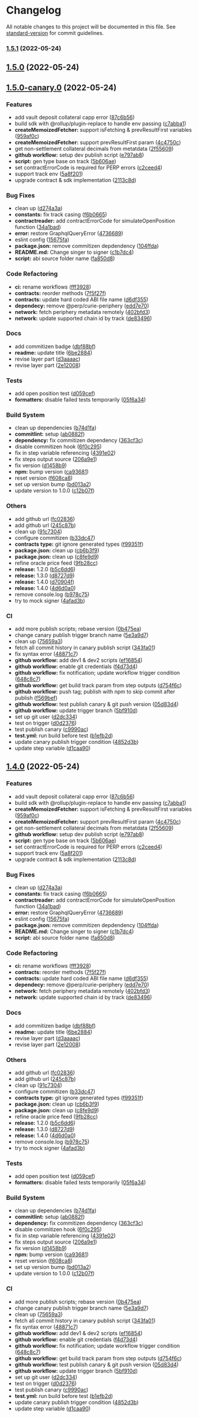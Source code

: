 # Changelog

All notable changes to this project will be documented in this file. See [standard-version](https://github.com/conventional-changelog/standard-version) for commit guidelines.

### [1.5.1](https://github.com/perpetual-protocol/sdk-curie/compare/v1.5.0...v1.5.1) (2022-05-24)

## [1.5.0](https://github.com/perpetual-protocol/sdk-curie/compare/v1.5.0-canary.0...v1.5.0) (2022-05-24)

## [1.5.0-canary.0](https://github.com/perpetual-protocol/sdk-curie/compare/v1.0.0...v1.5.0-canary.0) (2022-05-24)


### Features

* add vault deposit collateral capp error ([87c6b56](https://github.com/perpetual-protocol/sdk-curie/commit/87c6b56466f0b994d1fa34dc77a5ac30c498156d))
* build sdk with @rollup/plugin-replace to handle env passing ([c7abba1](https://github.com/perpetual-protocol/sdk-curie/commit/c7abba1de87ce50f05fbbf6feffd973ba2bdbcae))
* **createMemoizedFetcher:** support isFetching & prevResultFirst variables ([959af0c](https://github.com/perpetual-protocol/sdk-curie/commit/959af0c612f2a002feaa88132baabe4029517a55))
* **createMemoizedFetcher:** support prevResultFirst param ([4c4750c](https://github.com/perpetual-protocol/sdk-curie/commit/4c4750c89a825870f74ee39ed4fb9fa09b2029f8))
* get non-settlement collateral decimals from metatdata ([2f55609](https://github.com/perpetual-protocol/sdk-curie/commit/2f55609df2f6f40c1ff9a40b7e1c7238944231df))
* **github workflow:** setup dev publish script ([e797ab8](https://github.com/perpetual-protocol/sdk-curie/commit/e797ab8dc78d144cae24b1ad3ac4118c3e55d4e6))
* **script:** gen type base on track ([5b606ae](https://github.com/perpetual-protocol/sdk-curie/commit/5b606aefcae8a067d3a5fe7cde641ca30252c83c))
* set contractErrorCode is required for PERP errors ([c2ceed4](https://github.com/perpetual-protocol/sdk-curie/commit/c2ceed4df9f05340fe9724e515cb5ff9e5f81ca2))
* support track env ([5a8f201](https://github.com/perpetual-protocol/sdk-curie/commit/5a8f201d4bd167448a64afe129e22fc5be764bf0))
* upgrade contract & sdk implementation ([2113c8d](https://github.com/perpetual-protocol/sdk-curie/commit/2113c8d109358a7001894e733c424b1952e75cb8))


### Bug Fixes

* clean up ([d274a3a](https://github.com/perpetual-protocol/sdk-curie/commit/d274a3a294cdaea935ba7f6cb04ca367f72d4269))
* **constants:** fix track casing ([f6b0665](https://github.com/perpetual-protocol/sdk-curie/commit/f6b0665c2524663f0d503737e126921efd4a953d))
* **contractreader:** add contractErrorCode for simulateOpenPosition function ([34a1bad](https://github.com/perpetual-protocol/sdk-curie/commit/34a1bad1be8a571d9bc83038c97009427e033da9))
* **error:** restore GraphqlQueryError ([4736689](https://github.com/perpetual-protocol/sdk-curie/commit/4736689dcf275760db5a8c385186cfe874091ae0))
* eslint config ([15675fa](https://github.com/perpetual-protocol/sdk-curie/commit/15675fa3d200486a186d7cdab3a30d2b8963dbdf))
* **package.json:** remove commitizen depdendency ([104ffda](https://github.com/perpetual-protocol/sdk-curie/commit/104ffda71245f6ba6e8b90dee6c7ac4e3cd153b7))
* **README.md:** Change singer to signer ([c1b7dc4](https://github.com/perpetual-protocol/sdk-curie/commit/c1b7dc40bee90e499a539c4407469a05241c5d0e))
* **script:** abi source folder name ([fa850d8](https://github.com/perpetual-protocol/sdk-curie/commit/fa850d85a40e8f9bc2dca02cb45e0e3f5cfa5f9d))


### Code Refactoring

* **ci:** rename workflows ([fff3928](https://github.com/perpetual-protocol/sdk-curie/commit/fff39283be8fd650cfedc6eef1b74733f0cc8ee4))
* **contracts:** reorder methods ([7f5f27f](https://github.com/perpetual-protocol/sdk-curie/commit/7f5f27f7b025a156287e69a36263623f72aad171))
* **contracts:** update hard coded ABI file name ([d6df355](https://github.com/perpetual-protocol/sdk-curie/commit/d6df355b7b5245f3c21b962f90835dfab00d8eb8))
* **dependecy:** remove @perp/curie-periphery ([edd7e70](https://github.com/perpetual-protocol/sdk-curie/commit/edd7e70dff600c7e28de732ed36337093a1930da))
* **network:** fetch periphery metadata remotely ([402bfd3](https://github.com/perpetual-protocol/sdk-curie/commit/402bfd303297a8c6676e9f77d8fa6ce871776f70))
* **network:** update supported chain id by track ([de83496](https://github.com/perpetual-protocol/sdk-curie/commit/de8349625984613e0712e3c78c67ee207def61f0))


### Docs

* add commitizen badge ([dbf88bf](https://github.com/perpetual-protocol/sdk-curie/commit/dbf88bf1a28421b417470d5416c1e911bb388663))
* **readme:** update title ([6be2884](https://github.com/perpetual-protocol/sdk-curie/commit/6be28842687d80d3eeb87809adf505829be65a40))
* revise layer part ([d3aaaac](https://github.com/perpetual-protocol/sdk-curie/commit/d3aaaaca64e6c39e5c19ed3c5e78f3a360f97915))
* revise layer part ([2e12008](https://github.com/perpetual-protocol/sdk-curie/commit/2e120082e749dd4612e6ff5afaa76e7718bd4cbb))


### Tests

* add open position test ([d059cef](https://github.com/perpetual-protocol/sdk-curie/commit/d059cef3fc8858a21812f7c7e24c734b003531bd))
* **formatters:** disable failed tests temporarily ([05f6a34](https://github.com/perpetual-protocol/sdk-curie/commit/05f6a34e1fcc69df324400c7bf4c9054a4d0cc60))


### Build System

* clean up dependencies ([b74d1fa](https://github.com/perpetual-protocol/sdk-curie/commit/b74d1fa4d594d592f7c0b83da3757f9fd8f33663))
* **commitlint:** setup ([ab0882f](https://github.com/perpetual-protocol/sdk-curie/commit/ab0882f3119940e3c7ee5a17106b3437f90751b7))
* **dependency:** fix commitizen dependency ([363cf3c](https://github.com/perpetual-protocol/sdk-curie/commit/363cf3cff8513c2f648ed125de0a60cbee8cbd40))
* disable commitizen hook ([6f0c295](https://github.com/perpetual-protocol/sdk-curie/commit/6f0c295b36e32c512fca4131fc6161ee3c1af43f))
* fix in step variable referencing ([4391e02](https://github.com/perpetual-protocol/sdk-curie/commit/4391e02f7bfe3538c6140f2786abf9c5ffd721c5))
* fix steps output source ([206a9e1](https://github.com/perpetual-protocol/sdk-curie/commit/206a9e1e4529b78b1d8c48e96ea432a6d9e76314))
* fix version ([d1458b9](https://github.com/perpetual-protocol/sdk-curie/commit/d1458b9496f1b453fce6245c3e5a68de1c877ea1))
* **npm:** bump version ([ca93681](https://github.com/perpetual-protocol/sdk-curie/commit/ca936818c621c2f45bbce33221fc0e0312b36649))
* reset version ([f608ca8](https://github.com/perpetual-protocol/sdk-curie/commit/f608ca878aace5d65fe1f9d6cd40fafdde4ebd1f))
* set up version bump ([bd013a2](https://github.com/perpetual-protocol/sdk-curie/commit/bd013a2c4567aa1baaa2b8e6e829fa291118684e))
* update version to 1.0.0 ([c12b07f](https://github.com/perpetual-protocol/sdk-curie/commit/c12b07fdb8bf1a5fe4eaf2dbb7de122359d83c84))


### Others

* add github url ([fc02836](https://github.com/perpetual-protocol/sdk-curie/commit/fc0283604821ad01ff350780c7afa5c1c01f4bf5))
* add github url ([245c87b](https://github.com/perpetual-protocol/sdk-curie/commit/245c87b2b41b00486b43a48a28a6327746831d3c))
* clean up ([91c7304](https://github.com/perpetual-protocol/sdk-curie/commit/91c730446a60af6f731fe65ea1c0bfa6c1b52c9e))
* configure commitizen ([b33dc47](https://github.com/perpetual-protocol/sdk-curie/commit/b33dc474a9375bf762c0f47d6612f4560a8bd5cc))
* **contracts type:** git ignore generated types ([f99351f](https://github.com/perpetual-protocol/sdk-curie/commit/f99351f574d1920a3212a9a3a23c4865dc0d2ced))
* **package.json:** clean up ([cb6b3f9](https://github.com/perpetual-protocol/sdk-curie/commit/cb6b3f9d052e30515e7fcf1a3a57f3a1157719fe))
* **package.json:** clean up ([c8fe9d9](https://github.com/perpetual-protocol/sdk-curie/commit/c8fe9d99903de8e760c61dcecf50589ea2c7c6ff))
* refine oracle price feed ([9fb28cc](https://github.com/perpetual-protocol/sdk-curie/commit/9fb28ccd0266f14451d44fa3a41005b73e8ac135))
* **release:** 1.2.0 ([b5c6dd6](https://github.com/perpetual-protocol/sdk-curie/commit/b5c6dd68a25662b67c23c28395ad71f892cea077))
* **release:** 1.3.0 ([d8727d9](https://github.com/perpetual-protocol/sdk-curie/commit/d8727d98d7e4db523751395d774b986ceefc53b8))
* **release:** 1.4.0 ([d70904f](https://github.com/perpetual-protocol/sdk-curie/commit/d70904fdc827bca1b25d32857b6abe3fcddda11e))
* **release:** 1.4.0 ([4d6d0a0](https://github.com/perpetual-protocol/sdk-curie/commit/4d6d0a03ae55071951d284d11167ee1638e2f920))
* remove console.log ([b978c75](https://github.com/perpetual-protocol/sdk-curie/commit/b978c75453de194d0337083ee09e021a6b1978e4))
* try to mock signer ([4afad3b](https://github.com/perpetual-protocol/sdk-curie/commit/4afad3be896f741d1014d548582c29d2354f9290))


### CI

* add more publish scripts; rebase version ([0b475ea](https://github.com/perpetual-protocol/sdk-curie/commit/0b475ead981d31501ac49384e4bf5dc52971416e))
* change canary publish trigger branch name ([5e3a9d7](https://github.com/perpetual-protocol/sdk-curie/commit/5e3a9d72c9504d6c002369ca2479400543721dad))
* clean up ([75659a3](https://github.com/perpetual-protocol/sdk-curie/commit/75659a35730261ed095c0cf2c6c0a98326703207))
* fetch all commit history in canary publish script ([343fa01](https://github.com/perpetual-protocol/sdk-curie/commit/343fa0101af63a1bb9d2358079d3319b42c76996))
* fix syntax error ([48871c7](https://github.com/perpetual-protocol/sdk-curie/commit/48871c746fa2be9b78495a625f6eac5fde2ea1cf))
* **github workflow:** add dev1 & dev2 scripts ([ef16854](https://github.com/perpetual-protocol/sdk-curie/commit/ef16854055a99d57175ff3c88f7839152d928627))
* **github workflow:** enable git credentials ([f4d73d4](https://github.com/perpetual-protocol/sdk-curie/commit/f4d73d41352e4bfd8f936122bdd19776ce62a21a))
* **github workflow:** fix notification; update workflow trigger condition ([648c8c7](https://github.com/perpetual-protocol/sdk-curie/commit/648c8c732be619daf3d84548ef762a2c1268b516))
* **github workflow:** get build track param from step outputs ([d754f6c](https://github.com/perpetual-protocol/sdk-curie/commit/d754f6c2c67d4bd79e564c2bfca134dcc5390096))
* **github workflow:** push tag; publish with npm to skip commit after publish ([f569bef](https://github.com/perpetual-protocol/sdk-curie/commit/f569bef4de27214bf389d1e72bdbce9bdfd2aa78))
* **github workflow:** test publish canary & git push version ([05d83d4](https://github.com/perpetual-protocol/sdk-curie/commit/05d83d47adc6430f8c687125c6363e8ac42c7eab))
* **github workflow:** update trigger branch ([5bf910d](https://github.com/perpetual-protocol/sdk-curie/commit/5bf910d78b0f0de571eafa8925af1e5413e1c25c))
* set up git user ([d2dc334](https://github.com/perpetual-protocol/sdk-curie/commit/d2dc334565233b6b24e02b9c1b2b88af9fcb42a9))
* test on trigger ([d0d2376](https://github.com/perpetual-protocol/sdk-curie/commit/d0d2376ab5b6b2487a097de02b7df1bd26520a73))
* test publish canary ([c9990ac](https://github.com/perpetual-protocol/sdk-curie/commit/c9990ac5e3dc8700c045401d83ad69c0bc25224c))
* **test.yml:** run build before test ([b1efb2d](https://github.com/perpetual-protocol/sdk-curie/commit/b1efb2d97cfe1428f3932fa94cd8996a3d223ace))
* update canary publish trigger condition ([4852d3b](https://github.com/perpetual-protocol/sdk-curie/commit/4852d3b4417a1667fe01a92f472d540e8b34e442))
* update step variable ([d1caa90](https://github.com/perpetual-protocol/sdk-curie/commit/d1caa9059fef0713ea74da269c1dcbd0d99b4d85))

## [1.4.0](https://github.com/perpetual-protocol/sdk-curie/compare/v1.0.0...v1.4.0) (2022-05-24)


### Features

* add vault deposit collateral capp error ([87c6b56](https://github.com/perpetual-protocol/sdk-curie/commit/87c6b56466f0b994d1fa34dc77a5ac30c498156d))
* build sdk with @rollup/plugin-replace to handle env passing ([c7abba1](https://github.com/perpetual-protocol/sdk-curie/commit/c7abba1de87ce50f05fbbf6feffd973ba2bdbcae))
* **createMemoizedFetcher:** support isFetching & prevResultFirst variables ([959af0c](https://github.com/perpetual-protocol/sdk-curie/commit/959af0c612f2a002feaa88132baabe4029517a55))
* **createMemoizedFetcher:** support prevResultFirst param ([4c4750c](https://github.com/perpetual-protocol/sdk-curie/commit/4c4750c89a825870f74ee39ed4fb9fa09b2029f8))
* get non-settlement collateral decimals from metatdata ([2f55609](https://github.com/perpetual-protocol/sdk-curie/commit/2f55609df2f6f40c1ff9a40b7e1c7238944231df))
* **github workflow:** setup dev publish script ([e797ab8](https://github.com/perpetual-protocol/sdk-curie/commit/e797ab8dc78d144cae24b1ad3ac4118c3e55d4e6))
* **script:** gen type base on track ([5b606ae](https://github.com/perpetual-protocol/sdk-curie/commit/5b606aefcae8a067d3a5fe7cde641ca30252c83c))
* set contractErrorCode is required for PERP errors ([c2ceed4](https://github.com/perpetual-protocol/sdk-curie/commit/c2ceed4df9f05340fe9724e515cb5ff9e5f81ca2))
* support track env ([5a8f201](https://github.com/perpetual-protocol/sdk-curie/commit/5a8f201d4bd167448a64afe129e22fc5be764bf0))
* upgrade contract & sdk implementation ([2113c8d](https://github.com/perpetual-protocol/sdk-curie/commit/2113c8d109358a7001894e733c424b1952e75cb8))


### Bug Fixes

* clean up ([d274a3a](https://github.com/perpetual-protocol/sdk-curie/commit/d274a3a294cdaea935ba7f6cb04ca367f72d4269))
* **constants:** fix track casing ([f6b0665](https://github.com/perpetual-protocol/sdk-curie/commit/f6b0665c2524663f0d503737e126921efd4a953d))
* **contractreader:** add contractErrorCode for simulateOpenPosition function ([34a1bad](https://github.com/perpetual-protocol/sdk-curie/commit/34a1bad1be8a571d9bc83038c97009427e033da9))
* **error:** restore GraphqlQueryError ([4736689](https://github.com/perpetual-protocol/sdk-curie/commit/4736689dcf275760db5a8c385186cfe874091ae0))
* eslint config ([15675fa](https://github.com/perpetual-protocol/sdk-curie/commit/15675fa3d200486a186d7cdab3a30d2b8963dbdf))
* **package.json:** remove commitizen depdendency ([104ffda](https://github.com/perpetual-protocol/sdk-curie/commit/104ffda71245f6ba6e8b90dee6c7ac4e3cd153b7))
* **README.md:** Change singer to signer ([c1b7dc4](https://github.com/perpetual-protocol/sdk-curie/commit/c1b7dc40bee90e499a539c4407469a05241c5d0e))
* **script:** abi source folder name ([fa850d8](https://github.com/perpetual-protocol/sdk-curie/commit/fa850d85a40e8f9bc2dca02cb45e0e3f5cfa5f9d))


### Code Refactoring

* **ci:** rename workflows ([fff3928](https://github.com/perpetual-protocol/sdk-curie/commit/fff39283be8fd650cfedc6eef1b74733f0cc8ee4))
* **contracts:** reorder methods ([7f5f27f](https://github.com/perpetual-protocol/sdk-curie/commit/7f5f27f7b025a156287e69a36263623f72aad171))
* **contracts:** update hard coded ABI file name ([d6df355](https://github.com/perpetual-protocol/sdk-curie/commit/d6df355b7b5245f3c21b962f90835dfab00d8eb8))
* **dependecy:** remove @perp/curie-periphery ([edd7e70](https://github.com/perpetual-protocol/sdk-curie/commit/edd7e70dff600c7e28de732ed36337093a1930da))
* **network:** fetch periphery metadata remotely ([402bfd3](https://github.com/perpetual-protocol/sdk-curie/commit/402bfd303297a8c6676e9f77d8fa6ce871776f70))
* **network:** update supported chain id by track ([de83496](https://github.com/perpetual-protocol/sdk-curie/commit/de8349625984613e0712e3c78c67ee207def61f0))


### Docs

* add commitizen badge ([dbf88bf](https://github.com/perpetual-protocol/sdk-curie/commit/dbf88bf1a28421b417470d5416c1e911bb388663))
* **readme:** update title ([6be2884](https://github.com/perpetual-protocol/sdk-curie/commit/6be28842687d80d3eeb87809adf505829be65a40))
* revise layer part ([d3aaaac](https://github.com/perpetual-protocol/sdk-curie/commit/d3aaaaca64e6c39e5c19ed3c5e78f3a360f97915))
* revise layer part ([2e12008](https://github.com/perpetual-protocol/sdk-curie/commit/2e120082e749dd4612e6ff5afaa76e7718bd4cbb))


### Others

* add github url ([fc02836](https://github.com/perpetual-protocol/sdk-curie/commit/fc0283604821ad01ff350780c7afa5c1c01f4bf5))
* add github url ([245c87b](https://github.com/perpetual-protocol/sdk-curie/commit/245c87b2b41b00486b43a48a28a6327746831d3c))
* clean up ([91c7304](https://github.com/perpetual-protocol/sdk-curie/commit/91c730446a60af6f731fe65ea1c0bfa6c1b52c9e))
* configure commitizen ([b33dc47](https://github.com/perpetual-protocol/sdk-curie/commit/b33dc474a9375bf762c0f47d6612f4560a8bd5cc))
* **contracts type:** git ignore generated types ([f99351f](https://github.com/perpetual-protocol/sdk-curie/commit/f99351f574d1920a3212a9a3a23c4865dc0d2ced))
* **package.json:** clean up ([cb6b3f9](https://github.com/perpetual-protocol/sdk-curie/commit/cb6b3f9d052e30515e7fcf1a3a57f3a1157719fe))
* **package.json:** clean up ([c8fe9d9](https://github.com/perpetual-protocol/sdk-curie/commit/c8fe9d99903de8e760c61dcecf50589ea2c7c6ff))
* refine oracle price feed ([9fb28cc](https://github.com/perpetual-protocol/sdk-curie/commit/9fb28ccd0266f14451d44fa3a41005b73e8ac135))
* **release:** 1.2.0 ([b5c6dd6](https://github.com/perpetual-protocol/sdk-curie/commit/b5c6dd68a25662b67c23c28395ad71f892cea077))
* **release:** 1.3.0 ([d8727d9](https://github.com/perpetual-protocol/sdk-curie/commit/d8727d98d7e4db523751395d774b986ceefc53b8))
* **release:** 1.4.0 ([4d6d0a0](https://github.com/perpetual-protocol/sdk-curie/commit/4d6d0a03ae55071951d284d11167ee1638e2f920))
* remove console.log ([b978c75](https://github.com/perpetual-protocol/sdk-curie/commit/b978c75453de194d0337083ee09e021a6b1978e4))
* try to mock signer ([4afad3b](https://github.com/perpetual-protocol/sdk-curie/commit/4afad3be896f741d1014d548582c29d2354f9290))


### Tests

* add open position test ([d059cef](https://github.com/perpetual-protocol/sdk-curie/commit/d059cef3fc8858a21812f7c7e24c734b003531bd))
* **formatters:** disable failed tests temporarily ([05f6a34](https://github.com/perpetual-protocol/sdk-curie/commit/05f6a34e1fcc69df324400c7bf4c9054a4d0cc60))


### Build System

* clean up dependencies ([b74d1fa](https://github.com/perpetual-protocol/sdk-curie/commit/b74d1fa4d594d592f7c0b83da3757f9fd8f33663))
* **commitlint:** setup ([ab0882f](https://github.com/perpetual-protocol/sdk-curie/commit/ab0882f3119940e3c7ee5a17106b3437f90751b7))
* **dependency:** fix commitizen dependency ([363cf3c](https://github.com/perpetual-protocol/sdk-curie/commit/363cf3cff8513c2f648ed125de0a60cbee8cbd40))
* disable commitizen hook ([6f0c295](https://github.com/perpetual-protocol/sdk-curie/commit/6f0c295b36e32c512fca4131fc6161ee3c1af43f))
* fix in step variable referencing ([4391e02](https://github.com/perpetual-protocol/sdk-curie/commit/4391e02f7bfe3538c6140f2786abf9c5ffd721c5))
* fix steps output source ([206a9e1](https://github.com/perpetual-protocol/sdk-curie/commit/206a9e1e4529b78b1d8c48e96ea432a6d9e76314))
* fix version ([d1458b9](https://github.com/perpetual-protocol/sdk-curie/commit/d1458b9496f1b453fce6245c3e5a68de1c877ea1))
* **npm:** bump version ([ca93681](https://github.com/perpetual-protocol/sdk-curie/commit/ca936818c621c2f45bbce33221fc0e0312b36649))
* reset version ([f608ca8](https://github.com/perpetual-protocol/sdk-curie/commit/f608ca878aace5d65fe1f9d6cd40fafdde4ebd1f))
* set up version bump ([bd013a2](https://github.com/perpetual-protocol/sdk-curie/commit/bd013a2c4567aa1baaa2b8e6e829fa291118684e))
* update version to 1.0.0 ([c12b07f](https://github.com/perpetual-protocol/sdk-curie/commit/c12b07fdb8bf1a5fe4eaf2dbb7de122359d83c84))


### CI

* add more publish scripts; rebase version ([0b475ea](https://github.com/perpetual-protocol/sdk-curie/commit/0b475ead981d31501ac49384e4bf5dc52971416e))
* change canary publish trigger branch name ([5e3a9d7](https://github.com/perpetual-protocol/sdk-curie/commit/5e3a9d72c9504d6c002369ca2479400543721dad))
* clean up ([75659a3](https://github.com/perpetual-protocol/sdk-curie/commit/75659a35730261ed095c0cf2c6c0a98326703207))
* fetch all commit history in canary publish script ([343fa01](https://github.com/perpetual-protocol/sdk-curie/commit/343fa0101af63a1bb9d2358079d3319b42c76996))
* fix syntax error ([48871c7](https://github.com/perpetual-protocol/sdk-curie/commit/48871c746fa2be9b78495a625f6eac5fde2ea1cf))
* **github workflow:** add dev1 & dev2 scripts ([ef16854](https://github.com/perpetual-protocol/sdk-curie/commit/ef16854055a99d57175ff3c88f7839152d928627))
* **github workflow:** enable git credentials ([f4d73d4](https://github.com/perpetual-protocol/sdk-curie/commit/f4d73d41352e4bfd8f936122bdd19776ce62a21a))
* **github workflow:** fix notification; update workflow trigger condition ([648c8c7](https://github.com/perpetual-protocol/sdk-curie/commit/648c8c732be619daf3d84548ef762a2c1268b516))
* **github workflow:** get build track param from step outputs ([d754f6c](https://github.com/perpetual-protocol/sdk-curie/commit/d754f6c2c67d4bd79e564c2bfca134dcc5390096))
* **github workflow:** test publish canary & git push version ([05d83d4](https://github.com/perpetual-protocol/sdk-curie/commit/05d83d47adc6430f8c687125c6363e8ac42c7eab))
* **github workflow:** update trigger branch ([5bf910d](https://github.com/perpetual-protocol/sdk-curie/commit/5bf910d78b0f0de571eafa8925af1e5413e1c25c))
* set up git user ([d2dc334](https://github.com/perpetual-protocol/sdk-curie/commit/d2dc334565233b6b24e02b9c1b2b88af9fcb42a9))
* test on trigger ([d0d2376](https://github.com/perpetual-protocol/sdk-curie/commit/d0d2376ab5b6b2487a097de02b7df1bd26520a73))
* test publish canary ([c9990ac](https://github.com/perpetual-protocol/sdk-curie/commit/c9990ac5e3dc8700c045401d83ad69c0bc25224c))
* **test.yml:** run build before test ([b1efb2d](https://github.com/perpetual-protocol/sdk-curie/commit/b1efb2d97cfe1428f3932fa94cd8996a3d223ace))
* update canary publish trigger condition ([4852d3b](https://github.com/perpetual-protocol/sdk-curie/commit/4852d3b4417a1667fe01a92f472d540e8b34e442))
* update step variable ([d1caa90](https://github.com/perpetual-protocol/sdk-curie/commit/d1caa9059fef0713ea74da269c1dcbd0d99b4d85))
